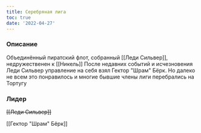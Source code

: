 ```yaml
---
title: Серебряная лига
toc: true
date: '2022-04-27'
---
```


### Описание
Объединённый пиратский флот, собранный [[Леди Сильвер]], недружественен к [[Никель]]
После недавних событий и исчезновения Леди Сильвер управление на себя взял Гектор "Шрам" Бёрк. Но далеко не всем это понравилось и многие бывшие члены лиги перебрались на Тортугу

### Лидер
~~[[Леди Сильвер]]~~

[[Гектор "Шрам" Бёрк]]